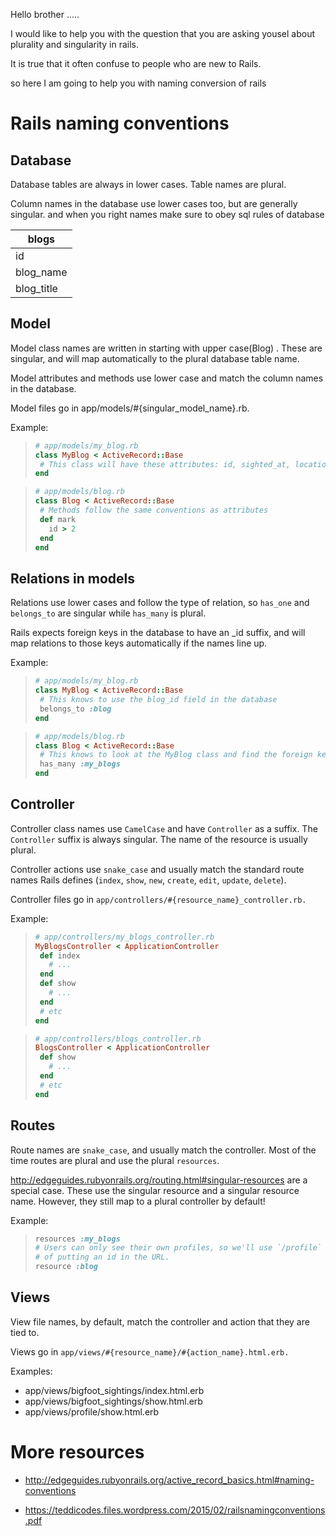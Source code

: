 Hello brother .....

I would like to help you with the question that you are asking yousel about plurality and singularity in rails.

It is true that it often confuse to people who are new to Rails. 

so here I am going to help you with naming conversion of rails

# Rails naming conventions

## Database

Database tables are always in lower cases. Table names are plural.

Column names in the database use lower cases too, but are generally singular. and when you right names make sure to obey sql rules of database


| blogs       | 
| ------------- |
| id      | 
| blog_name      | 
| blog_title | 

## Model

Model class names are written in starting with upper case(Blog) . These are singular, and will map automatically to the plural database table name.

Model attributes and methods use lower case and match the column names in the database.

Model files go in app/models/#{singular_model_name}.rb.

Example:

>```ruby
># app/models/my_blog.rb
>class MyBlog < ActiveRecord::Base
>  # This class will have these attributes: id, sighted_at, location
>end
>```

>```ruby
># app/models/blog.rb
>class Blog < ActiveRecord::Base
>  # Methods follow the same conventions as attributes
>  def mark
>    id > 2
>  end
>end
>```

## Relations in models

Relations use lower cases and follow the type of relation, so `has_one` and `belongs_to` are singular while `has_many` is plural.

Rails expects foreign keys in the database to have an _id suffix, and will map relations to those keys automatically if the names line up.

Example:

>```ruby
># app/models/my_blog.rb
>class MyBlog < ActiveRecord::Base
>  # This knows to use the blog_id field in the database
>  belongs_to :blog
>end
>```

>```ruby
># app/models/blog.rb
>class Blog < ActiveRecord::Base
>  # This knows to look at the MyBlog class and find the foreign key in that table
>  has_many :my_blogs
>end
>```

## Controller

Controller class names use `CamelCase` and have `Controller` as a suffix. The `Controller` suffix is always singular. The name of the resource is usually plural.

Controller actions use `snake_case` and usually match the standard route names Rails defines (`index`, `show`, `new`, `create`, `edit`, `update`, `delete`).

Controller files go in `app/controllers/#{resource_name}_controller.rb.`

Example:

>```ruby
># app/controllers/my_blogs_controller.rb
>MyBlogsController < ApplicationController
>  def index
>    # ...
>  end
>  def show
>    # ...
>  end
>  # etc
>end
>```

>```ruby
># app/controllers/blogs_controller.rb
>BlogsController < ApplicationController
>  def show
>    # ...
>  end
>  # etc
>end
>```

## Routes

Route names are `snake_case`, and usually match the controller. Most of the time routes are plural and use the plural `resources`.

http://edgeguides.rubyonrails.org/routing.html#singular-resources are a special case. These use the singular resource and a singular resource name. However, they still map to a plural controller by default!

Example:

>```ruby
>resources :my_blogs
># Users can only see their own profiles, so we'll use `/profile` instead
># of putting an id in the URL.
>resource :blog
>```

## Views
View file names, by default, match the controller and action that they are tied to.

Views go in `app/views/#{resource_name}/#{action_name}.html.erb.`

Examples:

* app/views/bigfoot_sightings/index.html.erb
* app/views/bigfoot_sightings/show.html.erb
* app/views/profile/show.html.erb

# More resources

* http://edgeguides.rubyonrails.org/active_record_basics.html#naming-conventions

* https://teddicodes.files.wordpress.com/2015/02/railsnamingconventions.pdf

